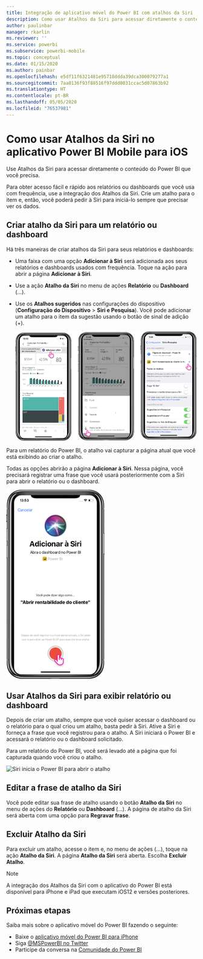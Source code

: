 ```yaml
---
title: Integração de aplicativo móvel do Power BI com atalhos da Siri
description: Como usar Atalhos da Siri para acessar diretamente o conteúdo do Power BI que você precisa.
author: paulinbar
manager: rkarlin
ms.reviewer: ''
ms.service: powerbi
ms.subservice: powerbi-mobile
ms.topic: conceptual
ms.date: 01/15/2020
ms.author: painbar
ms.openlocfilehash: e5df11f6321481e95718ddda39dca300079277a1
ms.sourcegitcommit: 7aa0136f93f88516f97ddd8031ccac5d07863b92
ms.translationtype: HT
ms.contentlocale: pt-BR
ms.lasthandoff: 05/05/2020
ms.locfileid: "76537981"
---
```

# <a name="using-siri-shortcuts-in-power-bi-mobile-ios-app"></a>Como usar Atalhos da Siri no aplicativo Power BI Mobile para iOS

Use Atalhos da Siri para acessar diretamente o conteúdo do Power BI que você precisa.

Para obter acesso fácil e rápido aos relatórios ou dashboards que você usa com frequência, use a integração dos Atalhos da Siri. Crie um atalho para o item e, então, você poderá pedir à Siri para iniciá-lo sempre que precisar ver os dados.

## <a name="create-siri-shortcut-for-a-report-or-dashboard"></a>Criar atalho da Siri para um relatório ou dashboard

Há três maneiras de criar atalhos da Siri para seus relatórios e dashboards:

- Uma faixa com uma opção **Adicionar à Siri** será adicionada aos seus relatórios e dashboards usados com frequência. Toque na ação para abrir a página **Adicionar à Siri**.
    
- Use a ação **Atalho da Siri** no menu de ações **Relatório** ou **Dashboard** (...).
    
- Use os **Atalhos sugeridos** nas configurações do dispositivo (**Configuração do Dispositivo** > **Siri e Pesquisa**). Você pode adicionar um atalho para o item da sugestão usando o botão de sinal de adição (+).
     
     ![Criar um atalho](./media/mobile-apps-ios-siri-search/power-bi-siri-create-shortcut.png)

Para um relatório do Power BI, o atalho vai capturar a página atual que você está exibindo ao criar o atalho. 

Todas as opções abrirão a página **Adicionar à Siri**. Nessa página, você precisará registrar uma frase que você usará posteriormente com a Siri para abrir o relatório ou o dashboard. 
   
![Página Adicionar à Siri](./media/mobile-apps-ios-siri-search/power-bi-siri-add-page.png)
    

## <a name="use-siri-shortcuts-to-view-report-or-dashboard"></a>Usar Atalhos da Siri para exibir relatório ou dashboard

Depois de criar um atalho, sempre que você quiser acessar o dashboard ou o relatório para o qual criou um atalho, basta pedir à Siri.
Ative a Siri e forneça a frase que você registrou para o atalho. A Siri iniciará o Power BI e acessará o relatório ou o dashboard solicitado. 

Para um relatório do Power BI, você será levado até a página que foi capturada quando você criou o atalho.


  ![Siri inicia o Power BI para abrir o atalho](./media/mobile-apps-ios-siri-search/power-bi-siri-open.png)
  

## <a name="edit-siri-shortcut-phrase"></a>Editar a frase de atalho da Siri 
Você pode editar sua frase de atalho usando o botão **Atalho da Siri** no menu de ações do **Relatório** ou **Dashboard** (...). A página de atalho da Siri será aberta com uma opção para **Regravar frase**. 

## <a name="delete-siri-shortcut"></a>Excluir Atalho da Siri 
Para excluir um atalho, acesse o item e, no menu de ações (...), toque na ação **Atalho da Siri**. A página **Atalho da Siri** será aberta. Escolha **Excluir Atalho**.


> [!NOTE]
> A integração dos Atalhos da Siri com o aplicativo do Power BI está disponível para iPhone e iPad que executam iOS12 e versões posteriores.
> 

## <a name="next-steps"></a>Próximas etapas
Saiba mais sobre o aplicativo móvel do Power BI fazendo o seguinte: 

* Baixe o [aplicativo móvel do Power BI para iPhone](https://go.microsoft.com/fwlink/?LinkId=522062)
* Siga [@MSPowerBI no Twitter](https://twitter.com/MSPowerBI)
* Participe da conversa na [Comunidade do Power BI](https://community.powerbi.com/)

